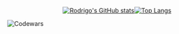 <div align="center">
  
  [![Rodrigo's GitHub stats](https://github-readme-stats.vercel.app/api?username=rodinopps&theme=holi)](https://github.com/rodinopps/github-readme-stats)[![Top Langs](https://github-readme-stats.vercel.app/api/top-langs/?username=rodinopps&theme=holi)](https://github.com/rodinopps/github-readme-stats)
  
</div>


![Codewars](https://www.codewars.com/users/rodinopps/badges/large)
